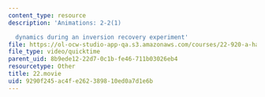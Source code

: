 ```yaml
---
content_type: resource
description: 'Animations: 2-2(1)

  dynamics during an inversion recovery experiment'
file: https://ol-ocw-studio-app-qa.s3.amazonaws.com/courses/22-920-a-hands-on-introduction-to-nuclear-magnetic-resonance-january-iap-1997/9290f245ac4fe262389810ed0a7d1e6b_22.movie
file_type: video/quicktime
parent_uid: 8b9ede12-22d7-0c1b-fe46-711b03026eb4
resourcetype: Other
title: 22.movie
uid: 9290f245-ac4f-e262-3898-10ed0a7d1e6b
---
```

